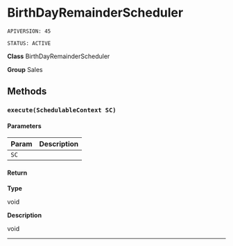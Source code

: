 # BirthDayRemainderScheduler

`APIVERSION: 45`

`STATUS: ACTIVE`



**Class** BirthDayRemainderScheduler


**Group** Sales

## Methods
### `execute(SchedulableContext SC)`
#### Parameters

|Param|Description|
|---|---|
|`SC`||

#### Return

**Type**

void

**Description**

void

---
